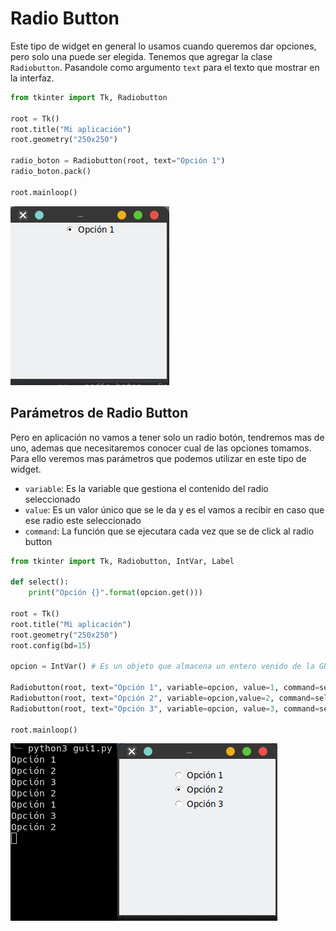 # Radio Button 

Este tipo de widget en general lo usamos cuando queremos dar opciones, pero solo una puede ser elegida.
Tenemos que agregar la clase `Radiobutton`. Pasandole como argumento `text` para el texto que mostrar en la interfaz.

```python
from tkinter import Tk, Radiobutton

root = Tk()
root.title("Mi aplicación")
root.geometry("250x250")

radio_boton = Radiobutton(root, text="Opción 1")
radio_boton.pack()

root.mainloop()
```

![radio 1](img/radio_1.png)

## Parámetros de Radio Button

Pero en aplicación no vamos a tener solo un radio botón, tendremos mas de uno, ademas que necesitaremos conocer cual de las opciones tomamos. 
Para ello veremos mas parámetros que podemos utilizar en este tipo de widget.

- `variable`: Es la variable que gestiona el contenido del radio seleccionado
- `value`:  Es un valor único que se le da y es el vamos a recibir en caso que ese radio este seleccionado
- `command`: La función que se ejecutara cada vez que se de click al radio button

```python
from tkinter import Tk, Radiobutton, IntVar, Label

def select():
    print("Opción {}".format(opcion.get())) 

root = Tk()
root.title("Mi aplicación")
root.geometry("250x250")
root.config(bd=15)

opcion = IntVar() # Es un objeto que almacena un entero venido de la GUI

Radiobutton(root, text="Opción 1", variable=opcion, value=1, command=select).pack()
Radiobutton(root, text="Opción 2", variable=opcion,value=2, command=select).pack()
Radiobutton(root, text="Opción 3", variable=opcion, value=3, command=select).pack()

root.mainloop()
```

![radio 2](img/radio_2.png)